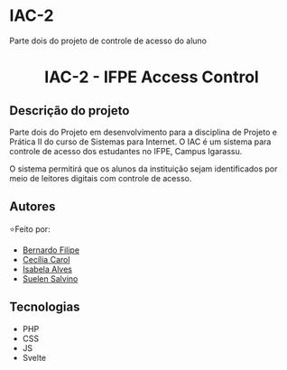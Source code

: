 # IAC-2
Parte dois do projeto de controle de acesso do aluno
<h1 align="center">IAC-2 - IFPE Access Control</h1>

## Descrição do projeto
Parte dois do Projeto em desenvolvimento para a disciplina de Projeto e Prática II do curso de Sistemas para Internet. O IAC é um sistema para controle de acesso dos estudantes no IFPE, Campus Igarassu.

O sistema permitirá que os alunos da instituição sejam identificados por meio de leitores digitais com controle de acesso. 




## Autores
 ⭐Feito por:

* [Bernardo Filipe](https://github.com/BernardoFOFG)
* [Cecília Carol](https://github.com/CeciliaCarol)
* [Isabela Alves](https://github.com/Isabela-Alves)
* [Suelen Salvino](https://github.com/suelensalvino)


## Tecnologias
* PHP
* CSS
* JS
* Svelte



